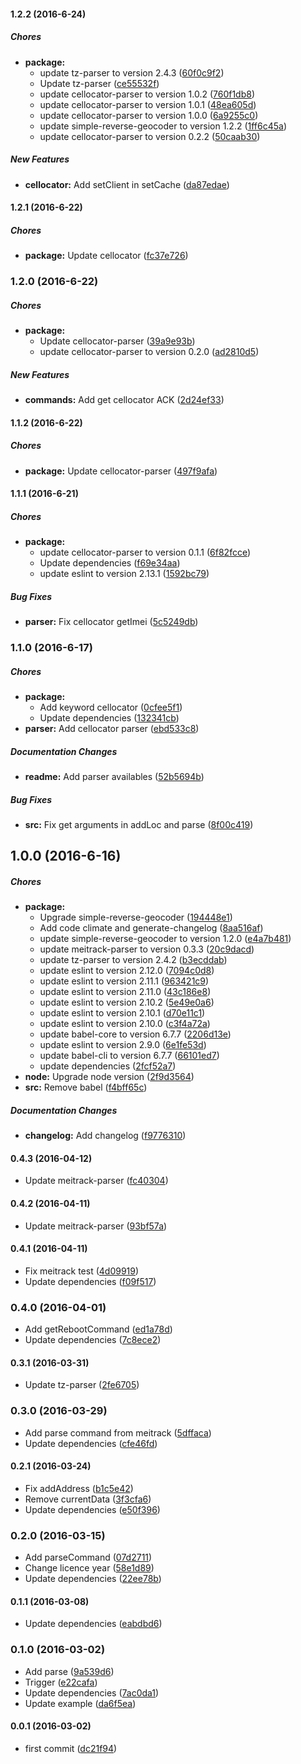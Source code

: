 #### 1.2.2 (2016-6-24)

##### Chores

* **package:**
  * update tz-parser to version 2.4.3 ([60f0c9f2](https://github.com/lgaticaq/tracking-parser/commit/60f0c9f206acc9951d643d228185aeb0c2c620cb))
  * Update tz-parser ([ce55532f](https://github.com/lgaticaq/tracking-parser/commit/ce55532fb074d0dca7c2efd6e3a1569c74433c41))
  * update cellocator-parser to version 1.0.2 ([760f1db8](https://github.com/lgaticaq/tracking-parser/commit/760f1db842ac3830038cc86d5a8c5ea397a302c7))
  * update cellocator-parser to version 1.0.1 ([48ea605d](https://github.com/lgaticaq/tracking-parser/commit/48ea605dfd5e357c000d0b909021b30c44e5f67f))
  * update cellocator-parser to version 1.0.0 ([6a9255c0](https://github.com/lgaticaq/tracking-parser/commit/6a9255c0aeff63162474c0d9eafc69b035f6fea4))
  * update simple-reverse-geocoder to version 1.2.2 ([1ff6c45a](https://github.com/lgaticaq/tracking-parser/commit/1ff6c45a8f269b2793b417b4beb07efae3f00fb3))
  * update cellocator-parser to version 0.2.2 ([50caab30](https://github.com/lgaticaq/tracking-parser/commit/50caab305f4c25a1c7b12c05568dbb31e4b8c503))

##### New Features

* **cellocator:** Add setClient in setCache ([da87edae](https://github.com/lgaticaq/tracking-parser/commit/da87edaef8ef5ac086785b41ae121ba5425a1c02))

#### 1.2.1 (2016-6-22)

##### Chores

* **package:** Update cellocator ([fc37e726](https://github.com/lgaticaq/tracking-parser/commit/fc37e726bdc3489e429634e5fef98d7f112d5a9a))

### 1.2.0 (2016-6-22)

##### Chores

* **package:**
  * Update cellocator-parser ([39a9e93b](https://github.com/lgaticaq/tracking-parser/commit/39a9e93bab25a3b25b71bafab49f161cd922e1c3))
  * update cellocator-parser to version 0.2.0 ([ad2810d5](https://github.com/lgaticaq/tracking-parser/commit/ad2810d51fe1f14c9009aa3ac3f5da6c1263be0c))

##### New Features

* **commands:** Add get cellocator ACK ([2d24ef33](https://github.com/lgaticaq/tracking-parser/commit/2d24ef3354ef2590c450f0739dded3707555c9e7))

#### 1.1.2 (2016-6-22)

##### Chores

* **package:** Update cellocator-parser ([497f9afa](https://github.com/lgaticaq/tracking-parser/commit/497f9afa7fd91f989fa51e6db0a044102cf73720))

#### 1.1.1 (2016-6-21)

##### Chores

* **package:**
  * update cellocator-parser to version 0.1.1 ([6f82fcce](https://github.com/lgaticaq/tracking-parser/commit/6f82fcce708f0a671f7a965f7d611030d14302d4))
  * Update dependencies ([f69e34aa](https://github.com/lgaticaq/tracking-parser/commit/f69e34aa157f7798c054aa64f4cd54d018c60953))
  * update eslint to version 2.13.1 ([1592bc79](https://github.com/lgaticaq/tracking-parser/commit/1592bc79ca8c53e70c999c48e5c029b856b75e9d))

##### Bug Fixes

* **parser:** Fix cellocator getImei ([5c5249db](https://github.com/lgaticaq/tracking-parser/commit/5c5249dbe548a2e1bcc6c9869cafc58c154e9281))

### 1.1.0 (2016-6-17)

##### Chores

* **package:**
  * Add keyword cellocator ([0cfee5f1](https://github.com/lgaticaq/tracking-parser/commit/0cfee5f1d703fcf17f853bd86b6d55ec0cf96e92))
  * Update dependencies ([132341cb](https://github.com/lgaticaq/tracking-parser/commit/132341cb05cf6872f7c42eccd570caf8c25000ed))
* **parser:** Add cellocator parser ([ebd533c8](https://github.com/lgaticaq/tracking-parser/commit/ebd533c877a1c0d579500c7515bdde8941369390))

##### Documentation Changes

* **readme:** Add parser availables ([52b5694b](https://github.com/lgaticaq/tracking-parser/commit/52b5694b463ebbcd9c323ad73d511edc6b942a5d))

##### Bug Fixes

* **src:** Fix get arguments in addLoc and parse ([8f00c419](https://github.com/lgaticaq/tracking-parser/commit/8f00c41990e38408898bf307a356feab5e8c3308))

## 1.0.0 (2016-6-16)

##### Chores

* **package:**
  * Upgrade simple-reverse-geocoder ([194448e1](https://github.com/lgaticaq/tracking-parser/commit/194448e1b562c810d74bcb998eefa432cda74b34))
  * Add code climate and generate-changelog ([8aa516af](https://github.com/lgaticaq/tracking-parser/commit/8aa516af2e3185468f4c80b044f702ca80484917))
  * update simple-reverse-geocoder to version 1.2.0 ([e4a7b481](https://github.com/lgaticaq/tracking-parser/commit/e4a7b4817a29285dee9fdecde318cde8707a3270))
  * update meitrack-parser to version 0.3.3 ([20c9dacd](https://github.com/lgaticaq/tracking-parser/commit/20c9dacd2097917ea3b3aa0f1b39047819704795))
  * update tz-parser to version 2.4.2 ([b3ecddab](https://github.com/lgaticaq/tracking-parser/commit/b3ecddab6f9d813e0fec5c52e9e63e9751df5324))
  * update eslint to version 2.12.0 ([7094c0d8](https://github.com/lgaticaq/tracking-parser/commit/7094c0d86fe21a07f25e8f728807a6dc5af18d3e))
  * update eslint to version 2.11.1 ([963421c9](https://github.com/lgaticaq/tracking-parser/commit/963421c96850cc7684c3b3ad3e6def2e39301e17))
  * update eslint to version 2.11.0 ([43c186e8](https://github.com/lgaticaq/tracking-parser/commit/43c186e8f4b332bf491a9635b76f3902b333a653))
  * update eslint to version 2.10.2 ([5e49e0a6](https://github.com/lgaticaq/tracking-parser/commit/5e49e0a62ef58dc3f7472657522e3f3c5b227157))
  * update eslint to version 2.10.1 ([d70e11c1](https://github.com/lgaticaq/tracking-parser/commit/d70e11c17654117a075f8eecee8d6fcc5ab43c11))
  * update eslint to version 2.10.0 ([c3f4a72a](https://github.com/lgaticaq/tracking-parser/commit/c3f4a72ac98b7352d8e403fbbd9bc190e0d3ee75))
  * update babel-core to version 6.7.7 ([2206d13e](https://github.com/lgaticaq/tracking-parser/commit/2206d13ecadd0a93199b962125b15fbedeec747c))
  * update eslint to version 2.9.0 ([6e1fe53d](https://github.com/lgaticaq/tracking-parser/commit/6e1fe53d8829eba444f721161f5801578db8a3c9))
  * update babel-cli to version 6.7.7 ([66101ed7](https://github.com/lgaticaq/tracking-parser/commit/66101ed7b95976653c6d907db4b9a9ea0a27aac1))
  * update dependencies ([2fcf52a7](https://github.com/lgaticaq/tracking-parser/commit/2fcf52a7967cc55cf67518b9a7b2fbb044145ba3))
* **node:** Upgrade node version ([2f9d3564](https://github.com/lgaticaq/tracking-parser/commit/2f9d356424bca90ddc5801f298270688877c1fe9))
* **src:** Remove babel ([f4bff65c](https://github.com/lgaticaq/tracking-parser/commit/f4bff65c6f49cda40c5feeb1ae75cc92ee3ad272))

##### Documentation Changes

* **changelog:** Add changelog ([f9776310](https://github.com/lgaticaq/tracking-parser/commit/f97763100be8b02087e184143ba5c3727b4bd764))

#### 0.4.3 (2016-04-12)

* Update meitrack-parser ([fc40304](https://github.com/lgaticaq/tracking-parser/commit/fc40304))

#### 0.4.2 (2016-04-11)

* Update meitrack-parser ([93bf57a](https://github.com/lgaticaq/tracking-parser/commit/93bf57a))

#### 0.4.1 (2016-04-11)

* Fix meitrack test ([4d09919](https://github.com/lgaticaq/tracking-parser/commit/4d09919))
* Update dependencies ([f09f517](https://github.com/lgaticaq/tracking-parser/commit/f09f517))

### 0.4.0 (2016-04-01)

* Add getRebootCommand ([ed1a78d](https://github.com/lgaticaq/tracking-parser/commit/ed1a78d))
* Update dependencies ([7c8ece2](https://github.com/lgaticaq/tracking-parser/commit/7c8ece2))

#### 0.3.1 (2016-03-31)

* Update tz-parser ([2fe6705](https://github.com/lgaticaq/tracking-parser/commit/2fe6705))

### 0.3.0 (2016-03-29)

* Add parse command from meitrack ([5dffaca](https://github.com/lgaticaq/tracking-parser/commit/5dffaca))
* Update dependencies ([cfe46fd](https://github.com/lgaticaq/tracking-parser/commit/cfe46fd))

#### 0.2.1 (2016-03-24)

* Fix addAddress ([b1c5e42](https://github.com/lgaticaq/tracking-parser/commit/b1c5e42))
* Remove currentData ([3f3cfa6](https://github.com/lgaticaq/tracking-parser/commit/3f3cfa6))
* Update dependencies ([e50f396](https://github.com/lgaticaq/tracking-parser/commit/e50f396))

### 0.2.0 (2016-03-15)

* Add parseCommand ([07d2711](https://github.com/lgaticaq/tracking-parser/commit/07d2711))
* Change licence year ([58e1d89](https://github.com/lgaticaq/tracking-parser/commit/58e1d89))
* Update dependencies ([22ee78b](https://github.com/lgaticaq/tracking-parser/commit/22ee78b))

#### 0.1.1 (2016-03-08)

* Update dependencies ([eabdbd6](https://github.com/lgaticaq/tracking-parser/commit/eabdbd6))

### 0.1.0 (2016-03-02)

* Add parse ([9a539d6](https://github.com/lgaticaq/tracking-parser/commit/9a539d6))
* Trigger ([e22cafa](https://github.com/lgaticaq/tracking-parser/commit/e22cafa))
* Update dependencies ([7ac0da1](https://github.com/lgaticaq/tracking-parser/commit/7ac0da1))
* Update example ([da6f5ea](https://github.com/lgaticaq/tracking-parser/commit/da6f5ea))

#### 0.0.1 (2016-03-02)

* first commit ([dc21f94](https://github.com/lgaticaq/tracking-parser/commit/dc21f94))
